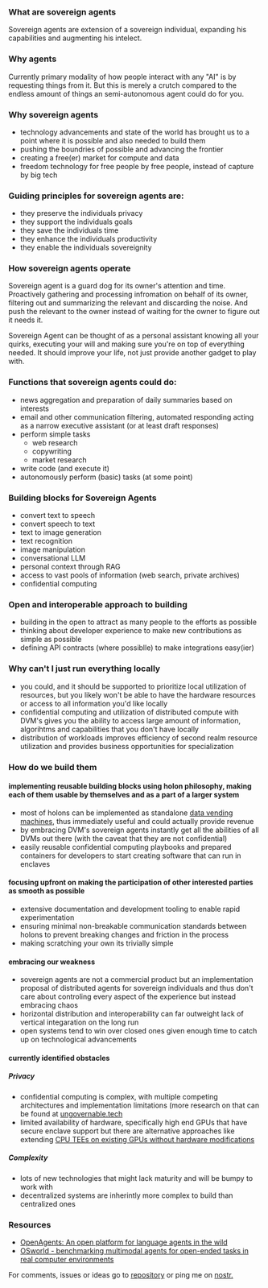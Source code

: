 ### What are sovereign agents
Sovereign agents are extension of a sovereign individual, expanding his capabilities and augmenting his intelect. 

### Why agents 
Currently primary modality of how people interact with any "AI" is by requesting things from it. But this is merely a crutch compared to the endless amount of things an semi-autonomous agent could do for you. 

### Why sovereign agents
- technology advancements and state of the world has brought us to a point where it is possible and also needed to build them
- pushing the boundries of possible and advancing the frontier
- creating a free(er) market for compute and data
- freedom technology for free people by free people, instead of capture by big tech

### Guiding principles for sovereign agents are:
- they preserve the individuals privacy
- they support the individuals goals
- they save the individuals time
- they enhance the individuals productivity
- they enable the individuals sovereignity

### How sovereign agents operate
Sovereign agent is a guard dog for its owner's attention and time. Proactively gathering and processing infromation on behalf of its owner, filtering out and summarizing the relevant and discarding the noise. And push the relevant to the owner instead of waiting for the owner to figure out it needs it. 

Sovereign Agent can be thought of as a personal assistant knowing all your quirks, executing your will and making sure you're on top of everything needed. It should improve your life, not just provide another gadget to play with. 

### Functions that sovereign agents could do:
- news aggregation and preparation of daily summaries based on interests
- email and other communication filtering, automated responding acting as a narrow executive assistant (or at least draft responses)
- perform simple tasks
  - web research
  - copywriting
  - market research
- write code (and execute it)
- autonomously perform (basic) tasks (at some point)

### Building blocks for Sovereign Agents
- convert text to speech
- convert speech to text
- text to image generation
- text recognition
- image manipulation
- conversational LLM
- personal context through RAG
- access to vast pools of information (web search, private archives)
- confidential computing

### Open and interoperable approach to building
- building in the open to attract as many people to the efforts as possible
- thinking about developer experience to make new contributions as simple as possible
- defining API contracts (where possiblle) to make integrations easy(ier)

### Why can't I just run everything locally
- you could, and it should be supported to prioritize local utilization of resources, but you likely won't be able to have the hardware resources or access to all information you'd like locally
- confidential computing and utilization of distributed compute with DVM's gives you the ability to access large amount of information, algorihtms and capabilities that you don't have locally
- distribution of workloads improves efficiency of second realm resource utilization and provides business opportunities for specialization

### How do we build them
#### implementing reusable building blocks using holon philosophy, making each of them usable by themselves and as a part of a larger system
- most of holons can be implemented as standalone [data vending machines](https://www.data-vending-machines.org/), thus immediately useful and could actually provide revenue
- by embracing DVM's sovereign agents instantly get all the abilities of all DVMs out there (with the caveat that they are not confidential)
- easily reusable confidential computing playbooks and prepared containers for developers to start creating software that can run in enclaves
#### focusing upfront on making the participation of other interested parties as smooth as possible
- extensive documentation and development tooling to enable rapid experimentation
- ensuring minimal non-breakable communication standards between holons to prevent breaking changes and friction in the process
- making scratching your own its trivially simple
#### embracing our weakness
- sovereign agents are not a commercial product but an implementation proposal of distributed agents for sovereign individuals and thus don't care about controling every aspect of the experience but instead embracing chaos
- horizontal distribution and interoperability can far outweight lack of vertical integaration on the long run
- open systems tend to win over closed ones given enough time to catch up on technological advancements
#### currently identified obstacles 
##### Privacy
- confidential computing is complex, with multiple competing architectures and implementation limitations (more research on that can be found at [ungovernable.tech](https://ungovernable.tech)
- limited availability of hardware, specifically high end GPUs that have secure enclave support but there are alternative approaches like extending [CPU TEEs on existing GPUs without hardware modifications](https://www.s3lab.io/paper/gevisor-socc23)
##### Complexity
- lots of new technologies that might lack maturity and will be bumpy to work with
- decentralized systems are inherintly more complex to build than centralized ones


### Resources
- [OpenAgents: An open platform for language agents in the wild](https://arxiv.org/pdf/2310.10634)
- [OSworld - benchmarking multimodal agents for open-ended tasks in real computer environments](https://arxiv.org/pdf/2404.07972)

For comments, issues or ideas go to [repository](https://github.com/aljazceru/sovereign-agents) or ping me on [nostr.](https://nostr.at/aljaz@nostr.si)
